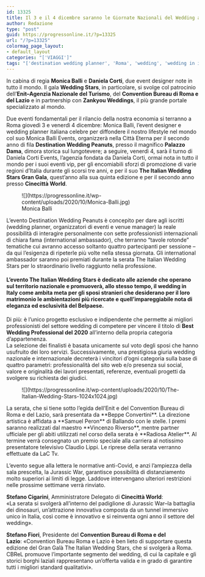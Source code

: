 ```yaml
---
id: 13325
title: Il 3 e il 4 dicembre saranno le Giornate Nazionali del Wedding a Roma
author: Redazione
type: "post"
guid: https://progressonline.it/?p=13325
url: "/?p=13325"
colormag_page_layout:
- default_layout
categories: "['VIAGGI']"
tags: "['destination wedding planner', 'Roma', 'wedding', 'wedding in italy', 'wedding planner']"
---
```


In cabina di regia **Monica Balli** e **Daniela Corti**, due event designer note in tutto il mondo. Il gala **Wedding Stars**, in particolare, si svolge col patrocinio dell’**Enit–Agenzia Nazionale del Turismo**, del **Convention Bureau di Roma e del Lazio** e in partnership con **Zankyou Weddings**, il più grande portale specializzato al mondo.

Due eventi fondamentali per il rilancio della nostra economia si terranno a Roma giovedì 3 e venerdì 4 dicembre: Monica Balli, l’event designer e wedding planner italiana celebre per diffondere il nostro lifestyle nel mondo col suo Monica Balli Events, organizzerà nella Città Eterna per il secondo anno di fila **Destination Wedding Peanuts**, presso il magnifico **Palazzo Dama**, dimora storica sul lungotevere; a seguire, venerdì 4, sarà il turno di Daniela Corti Events, l’agenzia fondata da Daniela Corti, ormai nota in tutto il mondo per i suoi eventi vip, per gli encomiabili sforzi di promozione di varie regioni d’Italia durante gli scorsi tre anni, e per il suo **The Italian Wedding Stars Gran Gala**, quest’anno alla sua quinta edizione e per il secondo anno presso **Cinecittà World**.

<div class="wp-block-image"><figure class="alignright size-large is-resized">![](https://progressonline.it/wp-content/uploads/2020/10/Monica-Balli.jpg)<figcaption>Monica Balli</figcaption></figure></div>L’evento Destination Wedding Peanuts è concepito per dare agli iscritti (wedding planner, organizzatori di eventi e venue manager) la reale possibilità di interagire personalmente con sette professionisti internazionali di chiara fama (international ambassador), che terranno “tavole rotonde” tematiche cui avranno accesso soltanto quattro partecipanti per sessione – da qui l’esigenza di ripeterle più volte nella stessa giornata.  
Gli international ambassador saranno poi premiati durante la serata The Italian Wedding Stars per lo straordinario livello raggiunto nella professione.

#### L’evento The Italian Wedding Stars è dedicato alle aziende che operano sul territorio nazionale e promuoverà, allo stesso tempo, il wedding in Italy come ambita meta per gli sposi stranieri che desiderano per il loro matrimonio le ambientazioni più ricercate e quell’impareggiabile nota di eleganza ed esclusività del Belpaese. 

Di più: è l’unico progetto esclusivo e indipendente che permette ai migliori professionisti del settore wedding di competere per vincere il titolo di **Best Wedding Professional del 2020** all’interno della propria categoria d’appartenenza.  
La selezione dei finalisti è basata unicamente sul voto degli sposi che hanno usufruito dei loro servizi. Successivamente, una prestigiosa giuria wedding nazionale e internazionale decreterà i vincitori d’ogni categoria sulla base di quattro parametri: professionalità del sito web e/o presenza sui social, valore e originalità dei lavori presentati, referenze, eventuali progetti da svolgere su richiesta dei giudici.

<div class="wp-block-image"><figure class="alignleft size-large is-resized">![](https://progressonline.it/wp-content/uploads/2020/10/The-Italian-Wedding-Stars-1024x1024.jpg)</figure></div>La serata, che si tiene sotto l’egida dell’Enit e del Convention Bureau di Roma e del Lazio, sarà presentata da **Beppe Convertini**. La direzione artistica è affidata a **Samuel Peron** di Ballando con le stelle. I premi saranno realizzati dal maestro **Vincenzo Riverso**, mentre partner ufficiale per gli abiti utilizzati nel corso della serata è **Radiosa Atelier**.  
Al termine verrà consegnato un premio speciale alla carriera al notissimo presentatore televisivo Claudio Lippi.  
Le riprese della serata verranno effettuate da LaC Tv.

L’evento segue alla lettera le normative anti-Covid, e anzi l’ampiezza della sala prescelta, la Jurassic War, garantisce possibilità di distanziamento molto superiori ai limiti di legge. Laddove intervengano ulteriori restrizioni nelle prossime settimane verrà rinviato.

**Stefano Cigarini**, Amministratore Delegato di **Cinecittà World**:  
 «La serata si svolgerà all’interno del padiglione di Jurassic War–la battaglia dei dinosauri, un’attrazione innovativa composta da un tunnel immersivo unico in Italia, così come è innovativo e si reinventa ogni anno il settore del wedding».

**Stefano Fiori**, Presidente del **Convention Bureau di Roma e del  
 Lazio**: «Convention Bureau Roma e Lazio è ben lieto di supportare questa edizione del Gran Galà The Italian Wedding Stars, che si svolgerà a Roma. CBReL promuove l’importante segmento del wedding, di cui la capitale e gli storici borghi laziali rappresentano un’offerta valida e in grado di garantire tutti i migliori standard qualitativi».